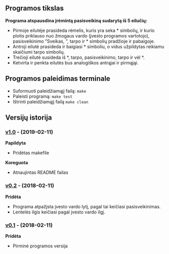 ## Programos tikslas

**Programa atspausdina įrėmintą pasisveikiną sudarytą iš 5 eilučių:**

* Pirmoje eilutėje prasideda rėmelis, kuris yra seka * simbolių, ir kurio plotis priklauso nuo žmogaus vardo (įvesto programos vartotojo), pasisveikinimo ”Sveikas, ”, tarpo ir * simbolių pradžioje ir pabaigoje.
* Antroji eilutė prasideda ir baigiasi * simboliu, o vidus užpildytas reikiamu skaičiumi tarpo simbolių.
* Trečioji eilutė susideda iš *, tarpo, pasisveikinimo, tarpo ir vėl *.
* Ketvirta ir penkta eilutės bus analogiškos antrąjai ir pirmąjąi.

## Programos paleidimas terminale

* Suformuoti paleidžiamąjį failą: `make`
* Paleisti programą: `make test`
* Ištrinti paleidžiamąjį failą `make clean`

## Versijų istorija

### [v1.0](https://github.com/Elijus99/1-uzd.-pasisveikinimas/releases/tag/v1.0) - (2019-02-11)

**Papildyta**

* Pridėtas makefile

**Koreguota**

* Atnaujintas README failas

### [v0.2](https://github.com/Elijus99/1-uzd.-pasisveikinimas/releases/tag/v0.2) - (2018-02-11)

**Pridėta**

* Programa atpažįsta įvesto vardo lytį, pagal tai keičiasi pasisveikinimas.
* Lentelės ilgis keičiasi pagal įvesto vardo ilgį.

### [v0.1](https://github.com/Elijus99/1-uzd.-pasisveikinimas/releases/tag/v0.1) - (2018-02-11)

**Pridėta**

* Pirminė programos versija

